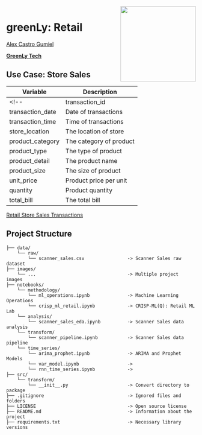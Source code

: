 <img align="right" src="images/greenly_tech.png" width="200px">

# greenLy: Retail

[Alex Castro Gumiel](https://www.linkedin.com/in/alex-castro-gumiel/)
<!-- [Mireya Quinteros Hernandez](https://www.linkedin.com/in/mireyaquinteros/) -->
[**GreenLy Tech**](https://greenlytech.com/)

## Use Case: Store Sales

<!-- The dataset contains 11 variables and 149116 instances. -->

|Variable|Description|
|--------|-----------|
<!-- |transaction_id|Transaction ID|
|transaction_date|Date of transactions|
|transaction_time|Time of transactions|
|store_location|The location of store|
|product_category|The category of product|
|product_type|The type of product|
|product_detail|The product name|	
|product_size|The size of product|
|unit_price|Product price per unit|
|quantity|Product quantity|
|total_bill|The total bill| -->

[Retail Store Sales Transactions](https://www.kaggle.com/datasets/marian447/retail-store-sales-transactions)

## Project Structure

    ├── data/
        └── raw/
            └── scanner_sales.csv                -> Scanner Sales raw dataset
    ├── images/
        └── ...                                  -> Multiple project images
    ├── notebooks/
        └── methodology/
            └── ml_operations.ipynb              -> Machine Learning Operations
            └── crisp_ml_retail.ipynb            -> CRISP-ML(Q): Retail ML Lab
        └── analysis/
            └── scanner_sales_eda.ipynb          -> Scanner Sales data analysis
        └── transform/
            └── scanner_pipeline.ipynb           -> Scanner Sales data pipeline
        └── time_series/
            └── arima_prophet.ipynb              -> ARIMA and Prophet Models
            └── var_model.ipynb                  -> 
            └── rnn_time_series.ipynb            -> 
    ├── src/
        └── transform/
            └── __init__.py                      -> Convert directory to package
    ├── .gitignore                               -> Ignored files and folders
    ├── LICENSE                                  -> Open source license
    ├── README.md                                -> Information about the project
    ├── requirements.txt                         -> Necessary library versions
